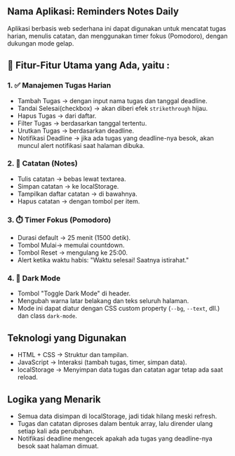 ## Nama Aplikasi: Reminders Notes Daily

Aplikasi berbasis web sederhana ini dapat digunakan untuk mencatat tugas harian, menulis catatan, dan menggunakan timer fokus (Pomodoro), dengan dukungan mode gelap.

## 🧩 Fitur-Fitur Utama yang Ada, yaitu :

### 1. ✅ Manajemen Tugas Harian
- Tambah Tugas → dengan input nama tugas dan tanggal deadline.
- Tandai Selesai(checkbox) → akan diberi efek `strikethrough` hijau.
- Hapus Tugas → dari daftar.
- Filter Tugas → berdasarkan tanggal tertentu.
- Urutkan Tugas → berdasarkan deadline.
- Notifikasi Deadline → jika ada tugas yang deadline-nya besok, akan muncul alert notifikasi saat halaman dibuka.

### 2. 📝 Catatan (Notes)
- Tulis catatan → bebas lewat textarea.
- Simpan catatan → ke localStorage.
- Tampilkan daftar catatan → di bawahnya.
- Hapus catatan → dengan tombol per item.

### 3. ⏱️ Timer Fokus (Pomodoro)
- Durasi default → 25 menit (1500 detik).
- Tombol Mulai→ memulai countdown.
- Tombol Reset → mengulang ke 25:00.
- Alert ketika waktu habis: "Waktu selesai! Saatnya istirahat."

### 4. 🌙 Dark Mode
- Tombol "Toggle Dark Mode" di header.
- Mengubah warna latar belakang dan teks seluruh halaman.
- Mode ini dapat diatur dengan CSS custom property (`--bg`, `--text`, dll.) dan class `dark-mode`.

## Teknologi yang Digunakan
- HTML + CSS → Struktur dan tampilan.
- JavaScript → Interaksi (tambah tugas, timer, simpan data).
- localStorage → Menyimpan data tugas dan catatan agar tetap ada saat reload.

## Logika yang Menarik
- Semua data disimpan di localStorage, jadi tidak hilang meski refresh.
- Tugas dan catatan diproses dalam bentuk array, lalu dirender ulang setiap kali ada perubahan.
- Notifikasi deadline mengecek apakah ada tugas yang deadline-nya besok saat halaman dimuat.